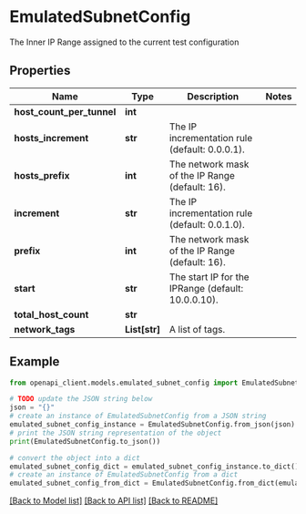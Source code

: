 # EmulatedSubnetConfig

The Inner IP Range assigned to the current test configuration

## Properties

Name | Type | Description | Notes
------------ | ------------- | ------------- | -------------
**host_count_per_tunnel** | **int** |  | 
**hosts_increment** | **str** | The IP incrementation rule (default: 0.0.0.1). | 
**hosts_prefix** | **int** | The network mask of the IP Range (default: 16). | 
**increment** | **str** | The IP incrementation rule (default: 0.0.1.0). | 
**prefix** | **int** | The network mask of the IP Range (default: 16). | 
**start** | **str** | The start IP for the IPRange (default: 10.0.0.10). | 
**total_host_count** | **str** |  | 
**network_tags** | **List[str]** | A list of tags. | 

## Example

```python
from openapi_client.models.emulated_subnet_config import EmulatedSubnetConfig

# TODO update the JSON string below
json = "{}"
# create an instance of EmulatedSubnetConfig from a JSON string
emulated_subnet_config_instance = EmulatedSubnetConfig.from_json(json)
# print the JSON string representation of the object
print(EmulatedSubnetConfig.to_json())

# convert the object into a dict
emulated_subnet_config_dict = emulated_subnet_config_instance.to_dict()
# create an instance of EmulatedSubnetConfig from a dict
emulated_subnet_config_from_dict = EmulatedSubnetConfig.from_dict(emulated_subnet_config_dict)
```
[[Back to Model list]](../README.md#documentation-for-models) [[Back to API list]](../README.md#documentation-for-api-endpoints) [[Back to README]](../README.md)


